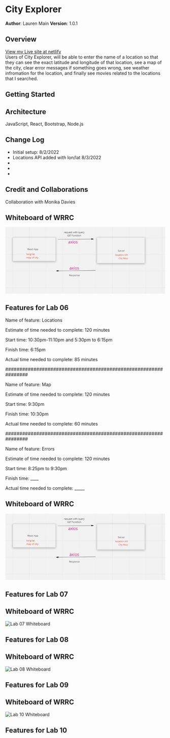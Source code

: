 # City Explorer

**Author**: Lauren Main
**Version**: 1.0.1

## Overview
[View my Live site at netlify](https://elleemcityexplorer.netlify.app/)<br>
Users of City Explorer, will be able to enter the name of a location so that they can see the exact latitude and longitude of that location, see a map of the city, clear error messages if something goes wrong, see weather infromation for the location, and finally see movies related to the locations that I searched.  

## Getting Started
<!-- What are the steps that a user must take in order to build this app on their own machine and get it running? -->

## Architecture
JavaScript, React, Bootstrap, Node.js

## Change Log
<ul>
<li>Initial setup: 8/2/2022</li>
<li> Locations API added with lon/lat 8/3/2022</li>
<li> 
<li>
<li>
</ul>


## Credit and Collaborations
Collaboration with Monika Davies

## Whiteboard of WRRC

![Lab 06 Whiteboard](public/images/lab06miro.jpg)

## Features for Lab 06

Name of feature: Locations

Estimate of time needed to complete: 120 minutes

Start time: 10:30pm-11:10pm and 5:30pm to 6:15pm 

Finish time: 6:15pm

Actual time needed to complete: 85 minutes

################################################################

Name of feature: Map

Estimate of time needed to complete: 120 minutes

Start time: 9:30pm

Finish time: 10:30pm

Actual time needed to complete: 60 minutes

################################################################

Name of feature: Errors

Estimate of time needed to complete: 120 minutes

Start time: 8:25pm to 9:30pm

Finish time: ____

Actual time needed to complete: _____


## Whiteboard of WRRC

![Lab 06 Whiteboard](images/lab06miro.jpg)

## Features for Lab 07

## Whiteboard of WRRC

![Lab 07 Whiteboard](images/)

## Features for Lab 08

## Whiteboard of WRRC

![Lab 08 Whiteboard](images/)

## Features for Lab 09

## Whiteboard of WRRC

![Lab 10 Whiteboard](images/)

## Features for Lab 10
